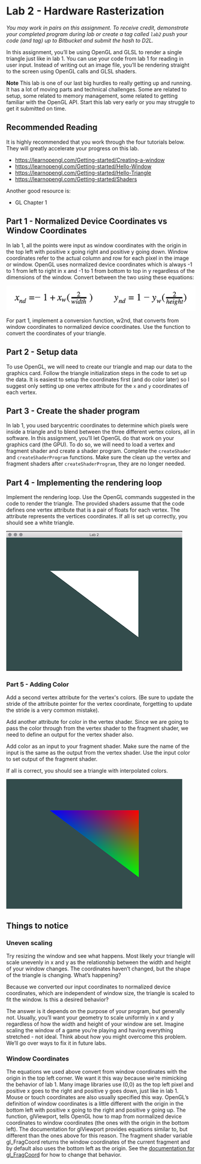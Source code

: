 # Lab 2 - Hardware Rasterization

*You may work in pairs on this assignment. To receive credit, demonstrate your
completed program during lab or create a tag called `lab2` push your
code (and tag) up to Bitbucket and submit the hash to D2L.*

In this assignment, you’ll be using OpenGL and GLSL to render a single triangle
just like in lab 1.  You can use your code from lab 1 for reading in user input.
Instead of writing out an image file, you’ll be rendering straight to the screen
using OpenGL calls and GLSL shaders.

**Note** This lab is one of our last big hurdles to really getting up and
running.  It has a lot of moving parts and technical challenges.  Some are
related to setup, some related to memory management, some related to getting
familiar with the OpenGL API.  Start this lab very early or you may struggle to
get it submitted on time.

## Recommended Reading

It is highly recommended that you work through the four tutorials below.
They will greatly accelerate your progress on this lab.

- https://learnopengl.com/Getting-started/Creating-a-window
- https://learnopengl.com/Getting-started/Hello-Window
- https://learnopengl.com/Getting-started/Hello-Triangle
- https://learnopengl.com/Getting-started/Shaders

Another good resource is:

- GL Chapter 1

## Part 1 - Normalized Device Coordinates vs Window Coordinates

In lab 1, all the points were input as window coordinates with the origin in the
top left with positive x going right and positive y going down. Window
coordinates refer to the actual column and row for each pixel in the image or
window. OpenGL uses normalized device coordinates which is always -1 to 1 from
left to right in x and -1 to 1 from bottom to top in y regardless of the
dimensions of the window. Convert between the two using these equations:

![x_nd = -1+x_w*(2/width)    y_nd = 1 - y_w*(2/height)](./img/lab2equations.png)

For part 1, implement a conversion function, w2nd, that converts from window
coordinates to normalized device coordinates. Use the function to convert the
coordinates of your triangle.

## Part 2 - Setup data

To use OpenGL, we will need to create our triangle and map our data to the
graphics card. Follow the triangle initialization steps in the code to set up
the data.  It is easiest to setup the coordinates first (and do color later) so
I suggest only setting up one vertex attribute for the `x` and `y` coordinates
of each vertex.

## Part 3 - Create the shader program

In lab 1, you used barycentric coordinates to determine which pixels were inside
a triangle and to blend between the three different vertex colors, all in
software. In this assignment, you’ll let OpenGL do that work on your graphics
card (the GPU).  To do so, we will need to load a vertex and fragment shader and
create a shader program.  Complete the `createShader` and `createShaderProgram`
functions. Make sure the clean up the vertex and fragment shaders after
`createShaderProgram`, they are no longer needed.

## Part 4 - Implementing the rendering loop

Implement the rendering loop. Use the OpenGL commands suggested in the code to
render the triangle.  The provided shaders assume that the code defines one
vertex attribute that is a pair of floats for each vertex.  The attribute
represents the vertices coordinates.  If all is set up correctly, you should see
a white triangle.

![White triangle](./img/triangle.png)


### Part 5 - Adding Color

Add a second vertex attribute for the vertex's colors.  (Be sure to update the
stride of the attribute pointer for the vertex coordinate, forgetting to update
the stride is a very common mistake).

Add another attribute for color in the vertex shader. Since we are going to pass
the color through from the vertex shader to the fragment shader, we need to
define an output for the vertex shader also.

Add color as an input to your fragment shader. Make sure the name of the input
is the same as the output from the vertex shader.  Use the input color to set
output of the fragment shader.

If all is correct, you should see a triangle with interpolated colors.

![Multicolor triangle](./img/colors.png)

## Things to notice

### Uneven scaling

Try resizing the window and see what happens. Most likely your triangle will
scale unevenly in x and y as the relationship between the width and height of
your window changes. The coordinates haven’t changed, but the shape of the
triangle is changing. What’s happening?

Because we converted our input coordinates to normalized device coordinates,
which are independent of window size, the triangle is scaled to fit the window.
Is this a desired behavior?

The answer is it depends on the purpose of your program, but generally not.
Usually, you’ll want your geometry to scale uniformly in x and y regardless of
how the width and height of your window are set. Imagine scaling the window of a
game you’re playing and having everything stretched - not ideal. Think about how
you might overcome this problem.  We’ll go over ways to fix it in future labs.

### Window Coordinates

The equations we used above convert from window coordinates with the origin in
the top left corner. We want it this way because we’re mimicking the behavior of
lab 1. Many image libraries use (0,0) as the top left pixel and positive x goes
to the right and positive y goes down, just like in lab 1. Mouse or touch
coordinates are also usually specified this way. OpenGL’s definition of window
coordinates is a little different with the origin in the bottom left with
positive x going to the right and positive y going up. The function, glViewport,
tells OpenGL how to map from normalized device coordinates to window coordinates
(the ones with the origin in the bottom left). The documentation for glViewport
provides equations similar to, but different than the ones above for this
reason. The fragment shader variable gl_FragCoord returns the window coordinates
of the current fragment and by default also uses the bottom left as the origin.
See the [documentation for
gl_FragCoord](https://www.opengl.org/sdk/docs/man/html/gl_FragCoord.xhtml) for
how to change that behavior.

